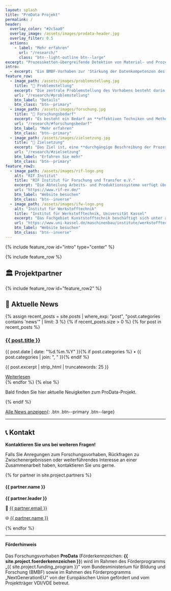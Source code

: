 ```yaml
---
layout: splash
title: "ProData Projekt"
permalink: /
header:
  overlay_color: "#2c5aa0"
  overlay_image: /assets/images/prodata-header.jpg
  overlay_filter: 0.5
  actions:
    - label: "Mehr erfahren"
      url: "/research/"
      class: "btn--light-outline btn--large"
excerpt: "Prozessketten-übergreifende Detektion von Material- und Prozessanomalien bei Imbalanced Data für technische Kunststoffbaugruppen"
intro: 
  - excerpt: "Ein BMBF-Vorhaben zur 'Stärkung der Datenkompetenzen des wissenschaftlichen Nachwuchses'"
feature_row:
  - image_path: /assets/images/problemstellung.jpg
    title: "🎯 Problemstellung"
    excerpt: "Die zentrale Problemstellung des Vorhabens besteht darin, **Anomalien in der Kunststoffverarbeitung und Montage** zu erkennen und vorherzusagen, insbesondere in Szenarien mit **unausgeglichenen Daten (Imbalanced Data)**."
    url: "/research/#problemstellung"
    btn_label: "Details"
    btn_class: "btn--primary"
  - image_path: /assets/images/forschung.jpg
    title: "🔬 Forschungsbedarf"
    excerpt: "Es besteht ein Bedarf an **effektiven Techniken und Methoden**, um diese Daten effizient zu analysieren und Prozess- und Materialanomalien zu erkennen, um die Prozess- und Bauteilqualität proaktiv und prädiktiv zu überwachen."
    url: "/research/#forschungsbedarf"
    btn_label: "Mehr erfahren"
    btn_class: "btn--primary"
  - image_path: /assets/images/zielsetzung.jpg
    title: "🎯 Zielsetzung"
    excerpt: "Das Ziel ist, eine **durchgängige Beschreibung der Prozesszustände** im Spritzgießprozess sowie im Montageprozess auf der Grundlage der verfügbaren Material- und Prozessdaten zu erstellen."
    url: "/research/#zielsetzung"
    btn_label: "Erfahren Sie mehr"
    btn_class: "btn--primary"
feature_row2:
  - image_path: /assets/images/rif-logo.png
    alt: "RIF Institut"
    title: "RIF Institut für Forschung und Transfer e.V."
    excerpt: "Die Abteilung Arbeits- und Produktionssysteme verfügt über umfassende Datenkompetenzen durch eine lange Historie heterogener ML-Umsetzungen in der produzierenden Industrie."
    url: "https://www.rif-ev.de/"
    btn_label: "Website besuchen"
    btn_class: "btn--inverse"
  - image_path: /assets/images/ifw-logo.png
    alt: "Institut für Werkstofftechnik"
    title: "Institut für Werkstofftechnik, Universität Kassel"
    excerpt: "Das Fachgebiet Kunststofftechnik beschäftigt sich unter anderem mit der Verknüpfung von Prozessparametern in der Kunststoffverarbeitung und den resultierenden Prüfkörpereigenschaften."
    url: "https://www.uni-kassel.de/maschinenbau/institute/werkstofftechnik"
    btn_label: "Website besuchen"
    btn_class: "btn--inverse"
---
```


{% include feature_row id="intro" type="center" %}

{% include feature_row %}

## 🏛️ Projektpartner

{% include feature_row id="feature_row2" %}

## 📢 Aktuelle News

<div class="news-preview">
{% assign recent_posts = site.posts | where_exp: "post", "post.categories contains 'news'" | limit: 3 %}
{% if recent_posts.size > 0 %}
  {% for post in recent_posts %}
  <div class="news-item">
    <h3><a href="{{ post.url | relative_url }}">{{ post.title }}</a></h3>
    <p class="post-meta">{{ post.date | date: "%d.%m.%Y" }}{% if post.categories %} • {{ post.categories | join: ", " }}{% endif %}</p>
    <p>{{ post.excerpt | strip_html | truncatewords: 25 }}</p>
    <a href="{{ post.url | relative_url }}" class="btn btn--primary btn--small">Weiterlesen</a>
  </div>
  {% endfor %}
{% else %}
  <p>Bald finden Sie hier aktuelle Neuigkeiten zum ProData-Projekt.</p>
{% endif %}
</div>

[Alle News anzeigen](/news/){: .btn .btn--primary .btn--large}

---

## 📞 Kontakt

**Kontaktieren Sie uns bei weiteren Fragen!**

Falls Sie Anregungen zum Forschungsvorhaben, Rückfragen zu Zwischenergebnissen oder weiterführendes Interesse an einer Zusammenarbeit haben, kontaktieren Sie uns gerne.

<div class="contact-grid">
{% for partner in site.project.partners %}
<div class="contact-card">
  <h4>{{ partner.name }}</h4>
  <p><strong>{{ partner.leader }}</strong></p>
  <p>📧 <a href="mailto:{{ partner.email }}">{{ partner.email }}</a></p>
  <p>🌐 <a href="{{ partner.url }}" target="_blank">{{ partner.name }}</a></p>
</div>
{% endfor %}
</div>

---

<div class="funding-notice">
  <h4>Förderhinweis</h4>
  <p>Das Forschungsvorhaben <strong>ProData</strong> (Förderkennzeichen: <strong>{{ site.project.foerderkennzeichen }}</strong>) wird im Rahmen des Förderprogramms „{{ site.project.funding_program }}" vom Bundesministerium für Bildung und Forschung (BMBF) sowie im Rahmen des Förderprogramms „NextGenerationEU" von der Europäischen Union gefördert und vom Projektträger VDI/VDE betreut.</p>
</div>